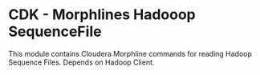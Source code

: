 # CDK - Morphlines Hadooop SequenceFile

This module contains Cloudera Morphline commands for reading Hadoop Sequence Files. Depends on Hadoop Client.
